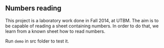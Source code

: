 ## Numbers reading

This project is a laboratory work done in Fall 2014, at UTBM. The aim is to be
capable of reading a sheet containing numbers. In order to do that, we learn
from a known sheet how to read numbers.

Run ```demo``` in src folder to test it.

